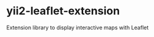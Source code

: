 yii2-leaflet-extension
======================

Extension library to display interactive maps with Leaflet
